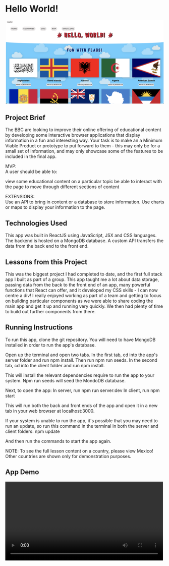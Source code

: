 # Hello World!

<p align="center">
<img src="client/src/images/flag_page_top.png" width="500">
</p>

## Project Brief
The BBC are looking to improve their online offering of educational content by developing some interactive browser applications that display information in a fun and interesting way. Your task is to make an a Minimum Viable Product or prototype to put forward to them - this may only be for a small set of information, and may only showcase some of the features to be included in the final app.

MVP: <br/>
A user should be able to:

view some educational content on a particular topic
be able to interact with the page to move through different sections of content

EXTENSIONS: <br/>
Use an API to bring in content or a database to store information.
Use charts or maps to display your information to the page.

## Technologies Used

This app was built in ReactJS using JavaScript, JSX and CSS languages. The backend is hosted on a MongoDB database. A custom API transfers the data from the back end to the front end.

## Lessons from this Project

This was the biggest project I had completed to date, and the first full stack app I built as part of a group. 
This app taught me a lot about data storage, passing data from the back to the front end of an app, many powerful functions that React can offer, and it developed my CSS skills - I can now centre a div!
I really enjoyed working as part of a team and getting to focus on building particular components as we were able to share coding the main app and get it up and running very quickly. We then had plenty of time to build out further components from there.

## Running Instructions

To run this app, clone the git repository. You will need to have MongoDB installed in order to run the app's database.

Open up the terminal and open two tabs.
In the first tab, cd into the app's server folder and run npm install. Then run npm run seeds.
In the second tab, cd into the client folder and run npm install.

This will install the relevant dependencies require to run the app to your system. Npm run seeds will seed the MondoDB database.

Next, to open the app:
In server, run npm run server:dev
In client, run npm start

This will run both the back and front ends of the app and open it in a new tab in your web browser at localhost:3000.

If your system is unable to run the app, it's possible that you may need to run an update, so run this command in the terminal in both the server and client folders: npm update

And then run the commands to start the app again.

NOTE: To see the full lesson content on a country, please view Mexico! Other countries are shown only for demonstration purposes.

## App Demo
<video src="https://user-images.githubusercontent.com/103276344/188515715-62cc4345-5c7e-451a-b27b-aec02d9b0fdd.mp4" width="500px"></video>
